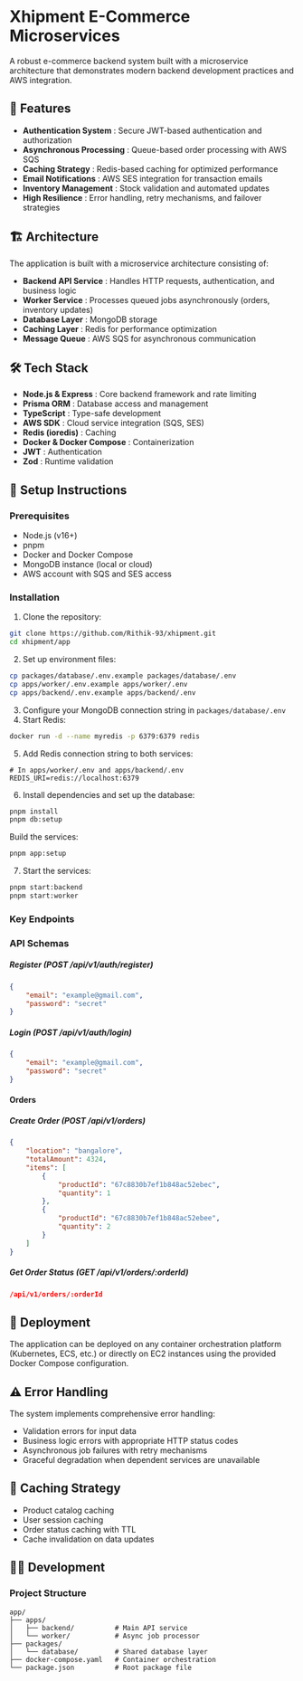 # Xhipment E-Commerce Microservices

A robust e-commerce backend system built with a microservice architecture that demonstrates modern backend development practices and AWS integration.

## 🚀 Features

* **Authentication System** : Secure JWT-based authentication and authorization
* **Asynchronous Processing** : Queue-based order processing with AWS SQS
* **Caching Strategy** : Redis-based caching for optimized performance
* **Email Notifications** : AWS SES integration for transaction emails
* **Inventory Management** : Stock validation and automated updates
* **High Resilience** : Error handling, retry mechanisms, and failover strategies

## 🏗️ Architecture

The application is built with a microservice architecture consisting of:

* **Backend API Service** : Handles HTTP requests, authentication, and business logic
* **Worker Service** : Processes queued jobs asynchronously (orders, inventory updates)
* **Database Layer** : MongoDB storage
* **Caching Layer** : Redis for performance optimization
* **Message Queue** : AWS SQS for asynchronous communication

## 🛠️ Tech Stack

* **Node.js & Express** : Core backend framework and rate limiting
* **Prisma ORM** : Database access and management
* **TypeScript** : Type-safe development
* **AWS SDK** : Cloud service integration (SQS, SES)
* **Redis (ioredis)** : Caching
* **Docker & Docker Compose** : Containerization
* **JWT** : Authentication
* **Zod** : Runtime validation

## 🔧 Setup Instructions

### Prerequisites

* Node.js (v16+)
* pnpm
* Docker and Docker Compose
* MongoDB instance (local or cloud)
* AWS account with SQS and SES access

### Installation

1. Clone the repository:

```bash
git clone https://github.com/Rithik-93/xhipment.git
cd xhipment/app
```

2. Set up environment files:

```bash
cp packages/database/.env.example packages/database/.env
cp apps/worker/.env.example apps/worker/.env
cp apps/backend/.env.example apps/backend/.env
```

3. Configure your MongoDB connection string in `packages/database/.env`
4. Start Redis:

```bash
docker run -d --name myredis -p 6379:6379 redis
```

5. Add Redis connection string to both services:

```
# In apps/worker/.env and apps/backend/.env
REDIS_URI=redis://localhost:6379
```

6. Install dependencies and set up the database:

```bash
pnpm install
pnpm db:setup
```

Build the services:

```bash
pnpm app:setup
```

7. Start the services:

```bash
pnpm start:backend
pnpm start:worker
```

### Key Endpoints

### API Schemas

##### Register (POST /api/v1/auth/register)

```json
{
    "email": "example@gmail.com",
    "password": "secret"
}
```

##### Login (POST /api/v1/auth/login)

```json
{
    "email": "example@gmail.com",
    "password": "secret"
}
```

#### Orders

##### Create Order (POST /api/v1/orders)

```json
{
    "location": "bangalore",
    "totalAmount": 4324,
    "items": [
        {
            "productId": "67c8830b7ef1b848ac52ebec",
            "quantity": 1
        },
        {
            "productId": "67c8830b7ef1b848ac52ebee",
            "quantity": 2
        } 
    ]
}
```

##### Get Order Status (GET /api/v1/orders/:orderId)

```json
/api/v1/orders/:orderId
```

## 🚀 Deployment

The application can be deployed on any container orchestration platform (Kubernetes, ECS, etc.) or directly on EC2 instances using the provided Docker Compose configuration.

## ⚠️ Error Handling

The system implements comprehensive error handling:

* Validation errors for input data
* Business logic errors with appropriate HTTP status codes
* Asynchronous job failures with retry mechanisms
* Graceful degradation when dependent services are unavailable

## 🔄 Caching Strategy

* Product catalog caching
* User session caching
* Order status caching with TTL
* Cache invalidation on data updates

## 👨‍💻 Development

### Project Structure

```
app/
├── apps/
│   ├── backend/          # Main API service
│   └── worker/           # Async job processor
├── packages/
│   └── database/         # Shared database layer
├── docker-compose.yaml   # Container orchestration
└── package.json          # Root package file
```
